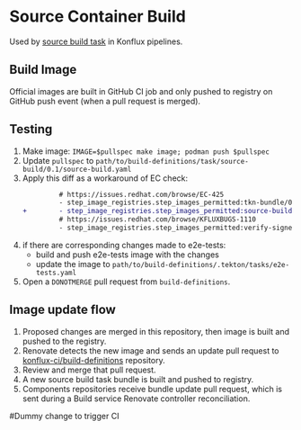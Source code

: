 # Source Container Build

Used by [source build task](https://github.com/konflux-ci/build-definitions/tree/main/task/source-build) in Konflux pipelines.

## Build Image

Official images are built in GitHub CI job and only pushed to registry on GitHub
push event (when a pull request is merged).

## Testing

1. Make image: `IMAGE=$pullspec make image; podman push $pullspec`
2. Update `pullspec` to `path/to/build-definitions/task/source-build/0.1/source-build.yaml`
3. Apply this diff as a workaround of EC check:
    ```diff
             # https://issues.redhat.com/browse/EC-425
             - step_image_registries.step_images_permitted:tkn-bundle/0.1
    +        - step_image_registries.step_images_permitted:source-build/0.1
             # https://issues.redhat.com/browse/KFLUXBUGS-1110
             - step_image_registries.step_images_permitted:verify-signed-rpms/noversion
    ```
4. if there are corresponding changes made to e2e-tests:
    * build and push e2e-tests image with the changes
    * update the image to `path/to/build-definitions/.tekton/tasks/e2e-tests.yaml`
5. Open a `DONOTMERGE` pull request from `build-definitions`.

## Image update flow

1. Proposed changes are merged in this repository, then image is built and
   pushed to the registry.
2. Renovate detects the new image and sends an update pull request to
   [konflux-ci/build-definitions](https://github.com/konflux-ci/build-definitions/) repository.
3. Review and merge that pull request.
4. A new source build task bundle is built and pushed to registry.
5. Components repositories receive bundle update pull request, which is sent
   during a Build service Renovate controller reconciliation.

#Dummy change to trigger CI
